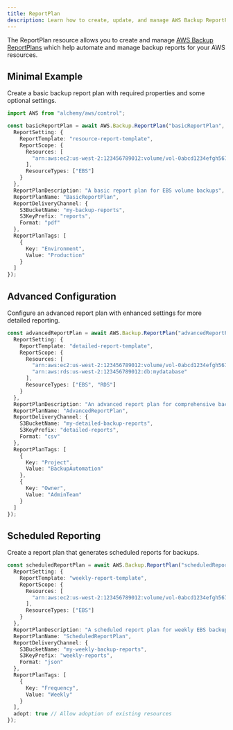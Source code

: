 ```yaml
---
title: ReportPlan
description: Learn how to create, update, and manage AWS Backup ReportPlans using Alchemy Cloud Control.
---
```


The ReportPlan resource allows you to create and manage [AWS Backup ReportPlans](https://docs.aws.amazon.com/backup/latest/userguide/) which help automate and manage backup reports for your AWS resources.

## Minimal Example

Create a basic backup report plan with required properties and some optional settings.

```ts
import AWS from "alchemy/aws/control";

const basicReportPlan = await AWS.Backup.ReportPlan("basicReportPlan", {
  ReportSetting: {
    ReportTemplate: "resource-report-template",
    ReportScope: {
      Resources: [
        "arn:aws:ec2:us-west-2:123456789012:volume/vol-0abcd1234efgh5678"
      ],
      ResourceTypes: ["EBS"]
    }
  },
  ReportPlanDescription: "A basic report plan for EBS volume backups",
  ReportPlanName: "BasicReportPlan",
  ReportDeliveryChannel: {
    S3BucketName: "my-backup-reports",
    S3KeyPrefix: "reports",
    Format: "pdf"
  },
  ReportPlanTags: [
    {
      Key: "Environment",
      Value: "Production"
    }
  ]
});
```

## Advanced Configuration

Configure an advanced report plan with enhanced settings for more detailed reporting.

```ts
const advancedReportPlan = await AWS.Backup.ReportPlan("advancedReportPlan", {
  ReportSetting: {
    ReportTemplate: "detailed-report-template",
    ReportScope: {
      Resources: [
        "arn:aws:ec2:us-west-2:123456789012:volume/vol-0abcd1234efgh5678",
        "arn:aws:rds:us-west-2:123456789012:db:mydatabase"
      ],
      ResourceTypes: ["EBS", "RDS"]
    }
  },
  ReportPlanDescription: "An advanced report plan for comprehensive backup reports",
  ReportPlanName: "AdvancedReportPlan",
  ReportDeliveryChannel: {
    S3BucketName: "my-detailed-backup-reports",
    S3KeyPrefix: "detailed-reports",
    Format: "csv"
  },
  ReportPlanTags: [
    {
      Key: "Project",
      Value: "BackupAutomation"
    },
    {
      Key: "Owner",
      Value: "AdminTeam"
    }
  ]
});
```

## Scheduled Reporting

Create a report plan that generates scheduled reports for backups.

```ts
const scheduledReportPlan = await AWS.Backup.ReportPlan("scheduledReportPlan", {
  ReportSetting: {
    ReportTemplate: "weekly-report-template",
    ReportScope: {
      Resources: [
        "arn:aws:ec2:us-west-2:123456789012:volume/vol-0abcd1234efgh5678"
      ],
      ResourceTypes: ["EBS"]
    }
  },
  ReportPlanDescription: "A scheduled report plan for weekly EBS backup reports",
  ReportPlanName: "ScheduledReportPlan",
  ReportDeliveryChannel: {
    S3BucketName: "my-weekly-backup-reports",
    S3KeyPrefix: "weekly-reports",
    Format: "json"
  },
  ReportPlanTags: [
    {
      Key: "Frequency",
      Value: "Weekly"
    }
  ],
  adopt: true // Allow adoption of existing resources
});
```